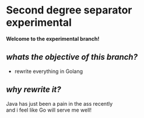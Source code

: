 # Second degree separator experimental

**Welcome to the experimental branch!**

## *whats the objective of this branch?*

- rewrite everything in Golang 

## *why rewrite it?*

Java has just been a pain in the ass recently \
  and i feel like Go will serve me well!
